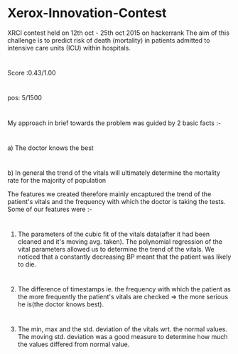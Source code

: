 # Xerox-Innovation-Contest
XRCI contest held on 12th oct - 25th oct 2015 on hackerrank
The aim of this challenge is to predict risk of death (mortality) in patients admitted to intensive care units (ICU) within hospitals.
#
Score :0.43/1.00
#
pos: 5/1500
#
My approach in brief towards the problem was guided by 2 basic facts :-
#
a) The doctor knows the best
#
b) In general the trend of the vitals will ultimately determine the mortality rate for the majority of population

The features we created therefore mainly encaptured the trend of the patient's vitals and the frequency with which the doctor is taking the tests. Some of our features were :-
#
1) The parameters of the cubic fit of the vitals data(after it had been cleaned and it's moving avg. taken). The polynomial regression of the vital parameters allowed us to determine the trend of the vitals. We noticed that a constantly decreasing BP meant that the patient was likely to die.
#
2) The difference of timestamps ie. the frequency with which the patient as the more frequently the patient's vitals are checked => the more serious he is(the doctor knows best).
#
3) The min, max and the std. deviation of the vitals wrt. the normal values. The moving std. deviation was a good measure to determine how much the values differed from normal value.
